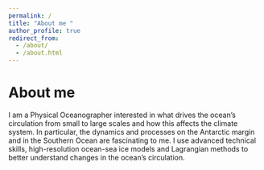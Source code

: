 ```yaml
---
permalink: /
title: "About me "
author_profile: true
redirect_from: 
  - /about/
  - /about.html
---
```


About me
======
I am a Physical Oceanographer interested in what drives the ocean’s circulation from small to large scales and how this affects the climate system. In particular, the dynamics and processes on the Antarctic margin and in the Southern Ocean are fascinating to me. I use advanced technical skills, high-resolution ocean-sea ice models and Lagrangian methods to better understand changes in the ocean’s circulation.
